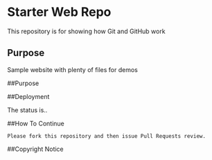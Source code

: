 # Starter Web Repo

This repository is for showing how Git and GitHub work

## Purpose

Sample website with plenty of files for demos

##Purpose

##Deployment

The status is..

##How To Continue
	
	Please fork this repository and then issue Pull Requests review.

##Copyright Notice

